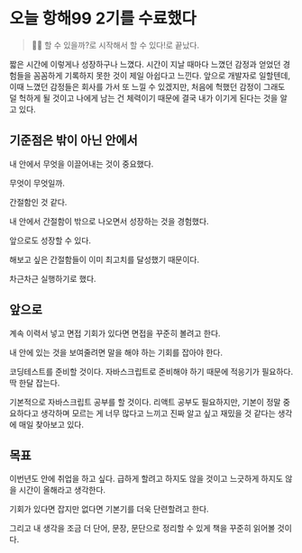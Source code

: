 # 오늘 항해99 2기를 수료했다

> 👍🏻 할 수 있을까?로 시작해서 할 수 있다!로 끝났다.

짧은 시간에 이렇게나 성장하구나 느꼈다. 시간이 지날 때마다 느꼈던 감정과 얻었던 경험들을 꼼꼼하게 기록하지 못한 것이 제일 아쉽다고 느낀다. 앞으로 개발자로 일할텐데, 이때 느꼈던 감정들은 회사를 가서 또 느낄 수 있겠지만, 처음에 헉했던 감정이 그래도 덜 헉하게 될 것이고 나에게 남는 건 체력이기 때문에 결국 내가 이기게 된다는 것을 알고 있다.

## 기준점은 밖이 아닌 안에서

내 안에서 무엇을 이끌어내는 것이 중요했다.

무엇이 무엇일까.

간절함인 것 같다.

내 안에서 간절함이 밖으로 나오면서 성장하는 것을 경험했다.

앞으로도 성장할 수 있다.

해보고 싶은 간절함들이 이미 최고치를 달성했기 때문이다.

차근차근 실행하기로 했다.

## 앞으로

계속 이력서 넣고 면접 기회가 있다면 면접을 꾸준히 볼려고 한다.

내 안에 있는 것을 보여줄려면 말을 해야 하는 기회를 잡아야 한다.

코딩테스트를 준비할 것이다. 자바스크립트로 준비해야 하기 때문에 적응기가 필요하다. 딱 한달 잡는다.

기본적으로 자바스크립트 공부를 할 것이다. 리액트 공부도 필요하지만, 기본이 정말 중요하다고 생각하며 모르는 게 너무 많다고 느끼고 진짜 알고 싶고 재밌을 것 같다는 생각에 매일 찾아보고 있다.

## 목표

이번년도 안에 취업을 하고 싶다. 급하게 할려고 하지도 않을 것이고 느긋하게 하지도 않을 시간이 올해라고 생각한다.

기회가 있다면 잡지만 없다면 기본기를 더욱 단련할려고 한다.

그리고 내 생각을 조금 더 단어, 문장, 문단으로 정리할 수 있게 책을 꾸준히 읽어볼 것이다.
